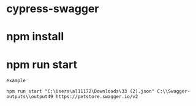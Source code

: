 # cypress-swagger

# npm install

# npm run start <Swagger JSON file path> <Swagger output file path and folder name> <Server url>

```
example 

npm run start "C:\Users\al11172\Downloads\33 (2).json" C:\\Swagger-outputs\\output49 https://petstore.swagger.io/v2 

```